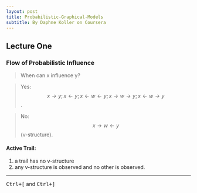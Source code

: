 ```yaml
---
layout: post
title: Probabilistic-Graphical-Models
subtitle: By Daphne Koller on Coursera
---
```



<script type="text/javascript" src="http://cdn.mathjax.org/mathjax/latest/MathJax.js?config=default"></script>
## Lecture One

### Flow of Probabilistic Influence

>When can x influence y?

>Yes: $$ x \rightarrow y; x \leftarrow y; x \leftarrow w \leftarrow y; x \rightarrow w \rightarrow y; x \leftarrow w \rightarrow y $$.

>No: $$ x \rightarrow w \leftarrow y$$ (v-structure).

#### Active Trail: 
1. a trail has no v-structure
2. any v-structure is observed and no other is observed.

---
<kbd>Ctrl+[</kbd> and <kbd>Ctrl+]</kbd>